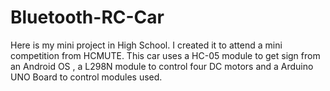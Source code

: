 # Bluetooth-RC-Car
Here is my mini project in High School. I created it to attend a mini competition from HCMUTE.
This car uses a HC-05 module to get sign from an Android OS , a L298N module to control four DC motors and a Arduino UNO Board to control modules used.
